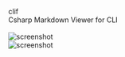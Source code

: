 clif <br>
Csharp Markdown Viewer for CLI <br><br>
![screenshot](https://github.com/fault3r/clif/blob/main/Screenshot.png?raw=true) <br>
![screenshot](https://github.com/fault3r/clif/blob/main/Screenshot2.png?raw=true) 